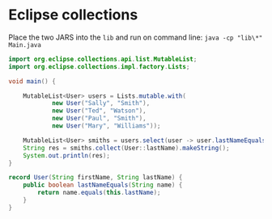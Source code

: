 # Eclipse collections

Place the two JARS into the `lib` and run on command line: `java -cp "lib\*" Main.java`

```java
import org.eclipse.collections.api.list.MutableList;
import org.eclipse.collections.impl.factory.Lists;

void main() {

    MutableList<User> users = Lists.mutable.with(
            new User("Sally", "Smith"),
            new User("Ted", "Watson"),
            new User("Paul", "Smith"),
            new User("Mary", "Williams"));

    MutableList<User> smiths = users.select(user -> user.lastNameEquals("Smith"));
    String res = smiths.collect(User::lastName).makeString();
    System.out.println(res);
}

record User(String firstName, String lastName) {
    public boolean lastNameEquals(String name) {
        return name.equals(this.lastName);
    }
}
```

